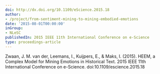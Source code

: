 ```yaml
---
doi: http://dx.doi.org/10.1109/eScience.2015.18
author:
- /project/from-sentiment-mining-to-mining-embodied-emotions
date: '2015-08-01T00:00:00'
inGroup:
- NLeSC
publishedIn: 2015 IEEE 11th International Conference on e-Science
type: proceedings-article
---
```

Zwaan, J. M. van der, Leemans, I., Kuijpers, E., & Maks, I. (2015). HEEM, a Complex Model for Mining Emotions in Historical Text. 2015 IEEE 11th International Conference on e-Science. doi:10.1109/escience.2015.18

